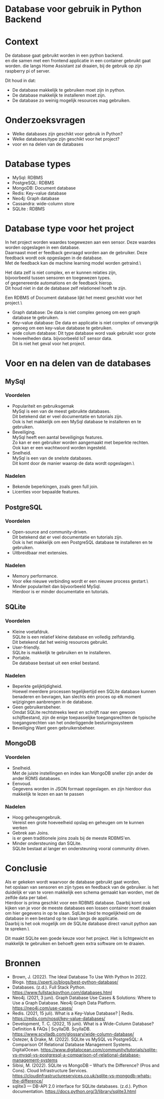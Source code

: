 # Database voor gebruik in Python Backend

# Context
De database gaat gebruikt worden in een python backend.\
en die samen met een frontend applicatie in een container gebruikt gaat worden.
die langs Home Assistant zal draaien, bij de gebruik op zijn raspberry pi of server.

Dit houd in dat:
- De database makkelijk te gebruiken moet zijn in python.
- De database makkelijk te installeren moet zijn.
- De database zo weinig mogelijk resources mag gebruiken.

# Onderzoeksvragen
- Welke databases zijn geschikt voor gebruik in Python?
- Welke databases/type zijn geschikt voor het project?
- voor en na delen van de databases


# Database types
- MySql: RDBMS
- PostgreSQL: RDBMS
- MongoDB: Document database
- Redis: Key–value database
- Neo4j: Graph database
- Cassandra: wide-column store
- SQLite : RDBMS

# Database type voor het project
In het project worden waardes toegewezen aan een sensor. Deze waardes worden opgeslagen in een database.\
Daarnaast moet er feedback gevraagd worden aan de gebruiker. Deze feedback wordt ook opgeslagen in de database.\
Met de feedback kan de machine learning model worden getraind.\

Het data zelf is niet complex, en er kunnen relaties zijn,\
bijvoorbeeld tussen sensoren en toegewezen types.\
of gegenereerde automations en de feedback hierop.\
Dit houd niet in dat de database zelf relationeel hoeft te zijn.

Een RDBMS of Document database lijkt het meest geschikt voor het project.\

- Graph database: De data is niet complex genoeg om een graph database te gebruiken.
- Key–value database: De data en applicatie is niet complex of omvangrijk genoeg om een key-value database te gebruiken.
- wide colum database: Dit type database word vaak gebruikt voor grote hoeveelheden data. bijvoorbeeld IoT sensor data.\
  Dit is niet het geval voor het project.

# Voor en na delen van de databases
## MySql
### Voordelen
- Populariteit en gebruiksgemak\
    MySql is een van de meest gebruikte databases.\
    Dit betekend dat er veel documentatie en tutorials zijn.\
    Ook is het makkelijk om een MySql database te installeren en te gebruiken.
- Beveiliging.\
    MySql heeft een aantal beveiligings features.\
    Zo kan er een gebruiker worden aangemaakt met beperkte rechten.\
    Ook kan er een wachtwoord worden ingesteld.
- Snelheid.\
    MySql is een van de snelste databases.\
    Dit komt door de manier waarop de data wordt opgeslagen.\   
### Nadelen
- Bekende beperkingen, zoals geen full join.
- Licenties voor bepaalde features.

## PostgreSQL
### Voordelen
- Open-source and community-driven.\
    Dit betekend dat er veel documentatie en tutorials zijn.\
    Ook is het makkelijk om een PostgreSQL database te installeren en te gebruiken.
- Uitbreidbaar met extensies.
### Nadelen
- Memory performance.\
    Voor elke nieuwe verbinding wordt er een nieuwe process gestart.\
- Minder populariteit dan bijvoorbeeld MySql.\
Hierdoor is er minder documentatie en tutorials.

## SQLite
### Voordelen
- Kleine voetafdruk.\
    SQLite is een relatief kleine database en volledig zelfstandig.\
    Dit betekend dat het weinig resources gebruikt.
- User-friendly.\
    SQLite is makkelijk te gebruiken en te installeren.
- Portable.\
    De database bestaat uit een enkel bestand.
### Nadelen
- Beperkte gelijktijdigheid.\
    Hoewel meerdere processen tegelijkertijd een SQLite database kunnen benaderen en bevragen, kan slechts één proces op elk moment wijzigingen aanbrengen in de database.
- Geen gebruikersbeheer.\
    Omdat SQLite rechtstreeks leest en schrijft naar een gewoon schijfbestand, zijn de enige toepasselijke toegangsrechten de typische toegangsrechten van het onderliggende besturingssysteem
- Beveiliging
    Want geen gebruikersbeheer.

## MongoDB
### Voordelen
- Snelheid.\
    Met de juiste instellingen en index kan MongoDB sneller zijn ander de ander RDMS databases.
- Eenvoud.\
    Gegevens worden in JSON formaat opgeslagen. en zijn hierdoor dus makkelijk te lezen en aan te passen
### Nadelen
- Hoog geheugengebruik.\
    Vereist een grote hoeveelheid opslag en geheugen om te kunnen werken
- Gebrek aan Joins.\
    is er geen traditionele joins zoals bij de meeste RDBMS'en.
- Minder ondersteuning dan SQLite.\
    SQLite bestaat al langer en ondersteuning vooral community driven.


# Conclusie
Als er gekeken wordt waarvoor de database gebruikt gaat worden,\
het opslaan van sensoren en zijn types en feedback van de gebruiker.
is het duidelijk er van te voren makkelijk een schema gemaakt kan worden, met de zelfde data per tabel.\
Hierdoor is prima geschikt voor een RDBMS database.
Daarbij komt ook kijken van je voor de meeste databases een lossen container moet draaien om hier gegevens in op te slaan.
SqlLite bied te mogelijkheid om de database in een bestand op te slaan langs de applicatie.\
Daarbij is het ook mogelijk om de SQLite database direct vanuit python aan te spreken.\

Dit maakt SQLite een goede keuze voor het project.
Het is lichtgewicht en makkelijk te gebruiken en behoeft geen extra software om te draaien.


# Bronnen
- Brown, J. (2022). The Ideal Database To Use With Python In 2022. Blogs. https://xperti.io/blogs/best-python-database/
- Databases. (z.d.). Full Stack Python. https://www.fullstackpython.com/databases.html
- Neo4j. (2021, 3 juni). Graph Database Use Cases & Solutions: Where to Use a Graph Database. Neo4j Graph Data Platform. https://neo4j.com/use-cases/
- Redis. (2021, 15 juli). What is a Key-Value Database? | Redis. https://redis.com/nosql/key-value-databases/
- Development, T. C. (2022, 15 juni). What is a Wide-Column Database? Definition & FAQs | ScyllaDB. ScyllaDB. https://www.scylladb.com/glossary/wide-column-database/
- Ostezer, & Drake, M. (2022). SQLite vs MySQL vs PostgreSQL: A Comparison Of Relational Database Management Systems. DigitalOcean. https://www.digitalocean.com/community/tutorials/sqlite-vs-mysql-vs-postgresql-a-comparison-of-relational-database-management-systems
- Sibisi, M. (2022). SQLite vs MongoDB – What’s the Difference? (Pros and Cons). Cloud Infrastructure Services. https://cloudinfrastructureservices.co.uk/sqlite-vs-mongodb-whats-the-difference/
- sqlite3 — DB-API 2.0 interface for SQLite databases. (z.d.). Python documentation. https://docs.python.org/3/library/sqlite3.html